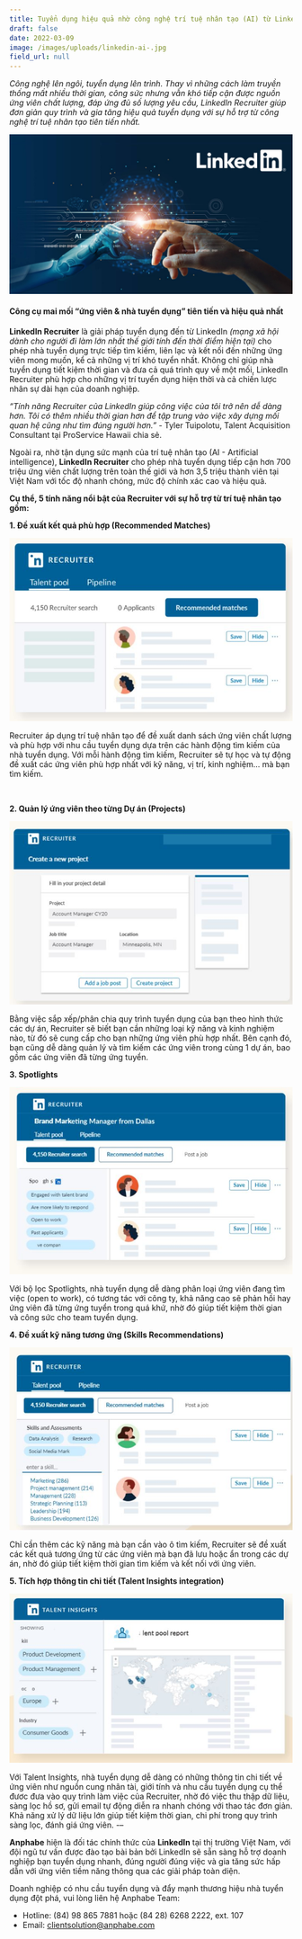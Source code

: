 ```yaml
---
title: Tuyển dụng hiệu quả nhờ công nghệ trí tuệ nhân tạo (AI) từ LinkedIn
draft: false
date: 2022-03-09
image: /images/uploads/linkedin-ai-.jpg
field_url: null
---
```

*Công nghệ lên ngôi, tuyển dụng lên trình. Thay vì những cách làm truyền thống mất nhiều thời gian, công sức nhưng vẫn khó tiếp cận được nguồn ứng viên chất lượng, đáp ứng đủ số lượng yêu cầu, LinkedIn Recruiter giúp đơn giản quy trình và gia tăng hiệu quả tuyển dụng với sự hỗ trợ từ công nghệ trí tuệ nhân tạo tiên tiến nhất.* 

![Tuyển dụng hiệu quả nhờ công nghệ trí tuệ nhân tạo (AI) từ LinkedIn](/images/uploads/linkedin-ai-.jpg "Tuyển dụng hiệu quả nhờ công nghệ trí tuệ nhân tạo (AI) từ LinkedIn")



#### **Công cụ mai mối “ứng viên & nhà tuyển dụng” tiên tiến và hiệu quả nhất**


**LinkedIn Recruiter** là giải pháp tuyển dụng đến từ LinkedIn *(mạng xã hội dành cho người đi làm lớn nhất thế giới tính đến thời điểm hiện tại)* cho phép nhà tuyển dụng trực tiếp tìm kiếm, liên lạc và kết nối đến những ứng viên mong muốn, kể cả những vị trí khó tuyển nhất. Không chỉ giúp nhà tuyển dụng tiết kiệm thời gian và đưa cả quá trình quy về một mối, LinkedIn Recruiter phù hợp cho những vị trí tuyển dụng hiện thời và cả chiến lược nhân sự dài hạn của doanh nghiệp. 


*“Tính năng Recruiter của LinkedIn giúp công việc của tôi trở nên dễ dàng hơn. Tôi có thêm nhiều thời gian hơn để tập trung vào việc xây dựng mối quan hệ cũng như tìm đúng người hơn.”* - Tyler Tuipolotu, Talent Acquisition Consultant tại ProService Hawaii chia sẻ. 


Ngoài ra, nhờ tận dụng sức mạnh của trí tuệ nhân tạo (AI - Artificial intelligence), **LinkedIn Recruiter** cho phép nhà tuyển dụng tiếp cận hơn 700 triệu ứng viên chất lượng trên toàn thế giới và hơn 3,5 triệu thành viên tại Việt Nam với tốc độ nhanh chóng, mức độ chính xác cao và hiệu quả. 


**Cụ thể, 5 tính năng nổi bật của Recruiter với sự hỗ trợ từ trí tuệ nhân tạo gồm:** 



**1. Đề xuất kết quả phù hợp (Recommended Matches)**

![](/images/uploads/recruiter-talentpool.jpg)

Recruiter áp dụng trí tuệ nhân tạo để đề xuất danh sách ứng viên chất lượng và phù hợp với nhu cầu tuyển dụng dựa trên các hành động tìm kiếm của nhà tuyển dụng. Với mỗi hành động tìm kiếm, Recruiter sẽ tự học và tự động đề xuất các ứng viên phù hợp nhất với kỹ năng, vị trí, kinh nghiệm... mà bạn tìm kiếm. 

![]()

**2. Quản lý ứng viên theo từng Dự án (Projects)**

![](/images/uploads/recruiter-project.jpg)


Bằng việc sắp xếp/phân chia quy trình tuyển dụng của bạn theo hình thức các dự án, Recruiter sẽ biết bạn cần những loại kỹ năng và kinh nghiệm nào, từ đó sẽ cung cấp cho bạn những ứng viên phù hợp nhất. Bên cạnh đó, bạn cũng dễ dàng quản lý và tìm kiếm các ứng viên trong cùng 1 dự án, bao gồm các ứng viên đã từng ứng tuyển. 

**3. Spotlights** 

![](/images/uploads/recruiter-spotlight.jpg)

Với bộ lọc Spotlights, nhà tuyển dụng dễ dàng phân loại ứng viên đang tìm việc (open to work), có tương tác với công ty, khả năng cao sẽ phản hồi hay ứng viên đã từng ứng tuyển trong quá khứ, nhờ đó giúp tiết kiệm thời gian và công sức cho team tuyển dụng. 

**4. Đề xuất kỹ năng tương ứng (Skills Recommendations)** 

![](/images/uploads/recruiter-skill-recommendation.jpg)


Chỉ cần thêm các kỹ năng mà bạn cần vào ô tìm kiếm, Recruiter sẽ đề xuất các kết quả tương ứng từ các ứng viên mà bạn đã lưu hoặc ẩn trong các dự án, nhờ đó giúp tiết kiệm thời gian tìm kiếm và kết nối với ứng viên. 

**5. Tích hợp thông tin chi tiết (Talent Insights integration)** 

![](/images/uploads/recruiter-talent-insight.jpg)


Với Talent Insights, nhà tuyển dụng dễ dàng có những thông tin chi tiết về ứng viên như nguồn cung nhân tài, giới tính và nhu cầu tuyển dụng cụ thể đươc đưa vào quy trình làm việc của Recruiter, nhờ đó việc thu thập dữ liệu, sàng lọc hồ sơ, gửi email tự động diễn ra nhanh chóng với thao tác đơn giản. Khả năng xử lý dữ liệu lớn giúp tiết kiệm thời gian, chi phí trong quy trình sàng lọc, đánh giá ứng viên. 
-–

**Anphabe** hiện là đối tác chính thức của **LinkedIn** tại thị trường Việt Nam, với đội ngũ tư vấn được đào tạo bài bản bởi LinkedIn sẽ sẵn sàng hỗ trợ doanh nghiệp bạn tuyển dụng nhanh, đúng người đúng việc và gia tăng sức hấp dẫn với ứng viên tiềm năng thông qua các giải pháp toàn diện.

Doanh nghiệp có nhu cầu tuyển dụng và đẩy mạnh thương hiệu nhà tuyển dụng đột phá, vui lòng liên hệ Anphabe Team:
- Hotline: (84) 98 865 7881 hoặc (84 28) 6268 2222, ext. 107
- Email: clientsolution@anphabe.com